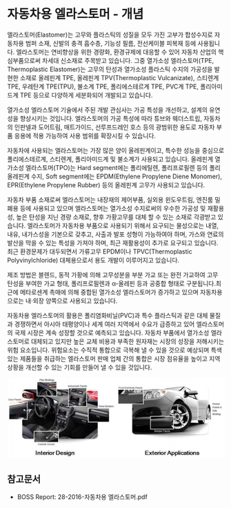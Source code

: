 # 자동차용 엘라스토머 - 개념

엘라스토머(Elastomer)는 고무와 플라스틱의 성질을 모두 가진 고부가 합성수지로 자동차용 범퍼 소재, 신발의 충격 흡수층, 기능성 필름, 전선케이블 피복재 등에 사용됩니다. 엘라스토머는 연비향상을 위한 경량화, 환경규제에 대응할 수 있어 자동차 산업의 핵심부품으로써 차세대 신소재로 주목받고 있습니다.
그중 열가소성 엘라스토머(TPE, Thermoplastic Elastomer)는 고무의 탄성과 열가소성 플라스틱 수지의 가공성을 발현한 소재로 올레핀계 TPE, 올레핀계 TPV(Thermoplastic Vulcanizate), 스티렌계 TPE, 우레탄계 TPE(TPU), 불소계 TPE, 폴리에스테르계 TPE, PVC계 TPE, 폴리아미드계 TPE 등으로 다양하게 세분화되어 개발되고 있습니다.


열가소성 엘라스토머 기술에서 주된 개발 관심사는 가공 특성을 개선하고, 설계의 유연성을 향상시키는 것입니다.
엘라스토머의 가공 특성에 따라 튜브와 웨더스트립, 자동차의 인판넬과 도어트림, 매트가이드, 선루프드레인 호스 등의 광범위한 용도로 자동차 부품 응용에 적용 가능하여 사용 범위를 확장시킬 수 있습니다.


자동차에 사용되는 엘라스토머는 가장 많은 양이 올레핀계이고, 특수한 성능을 중심으로 폴리에스테르계, 스티렌계, 폴리아미드계 및 불소계가 사용되고 있습니다.
올레핀계 열가소성 엘라스토머(TPO)는 Hard segment에는 폴리에틸렌, 폴리프로필렌 등의 폴리올레핀계 수지, Soft segment에는 EPDM(Ethylene Propylene Diene Monomer), EPR(Ethylene Propylene Rubber) 등의 올레핀계 고무가 사용되고 있습니다.

자동차 부품 소재로써 엘라스토머는 내장재의 제어부품, 실외용 윈도우트림, 엔진룸 밀폐용 등에 사용되고 있으며 엘라스토머는 열가소성 수지로써의 우수한 가공성 및 재활용성, 높은 탄성을 지닌 경량 소재로, 향후 가황고무를 대체 할 수 있는 소재로 각광받고 있습니다.
엘라스토머가 자동차용 부품으로 사용되기 위해서 요구되는 물성으로는 내열, 내유, 내가스성을 기본으로 갖추고, 사출과 발포 성형이 가능하여야 하며, 가스와 연료의 발산을 막을 수 있는 특성을 가져야 하며, 최근 재활용성이 추가로 요구되고 있습니다.
최근 환경문제가 대두되면서 가류고무 EPDM이나 TPVC(Thermoplastic Polyvinylchloride) 대체용으로서 용도 개발이 이루어지고 있습니다.


제조 방법은 블렌드, 동적 가황에 의해 고무성분을 부분 가교 또는 완전 가교하여 고무 탄성을 부여한 가교 형태, 폴리프로필렌과 α-올레핀 등과 공중합 형태로 구분됩니다.최근에 메타로센계 촉매에 의해 중합된 열가소성 엘라스토머가 증가하고 있으며 자동차용으로는 내·외장 양쪽으로 사용되고 있습니다.


자동차용 엘라스토머의 활용은 폴리염화비닐(PVC)과 특수 플라스틱과 같은 대체 물질과 경쟁하면서 아시아 태평양이나 세계 여러 지역에서 수요가 급증하고 있어 엘라스토머의 국제 시장은 계속 성장할 것으로 예측되고 있습니다. 자동차 부품에서 열가소성 엘라스토머로 대체되고 있지만 높은 교체 비용과 부족한 원자재는 시장의 성장을 저해시키는 위험 요소입니다. 위험요소는 수직적 통합으로 극복해 낼 수 있을 것으로 예상되며 특색 있는 제품들을 취급하는 엘라스토머 판매 업체 간의 통합은 시장 점유율을 높이고 지역 상황을 개선할 수 있는 기회를 만들어 낼 수 있을 것입니다.


![](./images/자동차용엘라스토머_Q1_1_1.PNG)


## 참고문서
- BOSS Report: 28-2016-자동차용 엘라스토머.pdf
